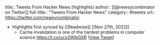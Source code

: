 title:: Tweets From Hacker News (highlights)
author:: [[@newsycombinator on Twitter]]
full-title:: "Tweets From Hacker News"
category:: #tweets
url:: https://twitter.com/newsycombinator

- Highlights first synced by [[Readwise]] [[Nov 27th, 2022]]
	- Cache invalidation is one of the hardest problems in computer science https://t.co/ucs2WjbGXR ([View Tweet](https://twitter.com/newsycombinator/status/1596700440619790336))